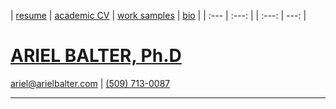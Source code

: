 | [resume](#source=markdown/ariel-balter-resume.md&target=center.main)   | [academic CV](#source=markdown/ariel-balter-cv.md&target=center.main) | [work samples](#source=markdown/work-samples.md&target=center.main) | [bio](#source=markdown/bio.md&target=center.main) |
|  :---        |     :---:         |       |     :---:  |    ---:        |


[ARIEL BALTER, Ph.D]( )
======================
[ariel@arielbalter.com](mailto:ariel@arielbalter.com) | [(509) 713-0087](tel:509-0713-0087)

 
----------------------------------------------------------------------
